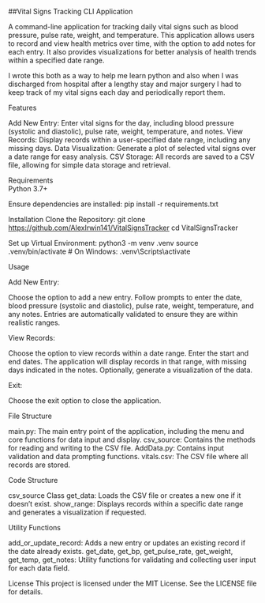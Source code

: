 ##Vital Signs Tracking CLI Application  

A command-line application for tracking daily vital signs such as blood pressure, pulse rate, weight, and temperature. This application allows users to record and view health metrics over time, with the option to add notes for each entry. It also provides visualizations for better analysis of health trends within a specified date range.  

I wrote this both as a way to help me learn python and also when I was discharged from hospital after a lengthy stay and major surgery I had to keep track of my vital signs each day and periodically report them.


Features  

Add New Entry: Enter vital signs for the day, including blood pressure (systolic and diastolic), pulse rate, weight, temperature, and notes.
View Records: Display records within a user-specified date range, including any missing days.
Data Visualization: Generate a plot of selected vital signs over a date range for easy analysis.
CSV Storage: All records are saved to a CSV file, allowing for simple data storage and retrieval.


Requirements  
Python 3.7+

Ensure dependencies are installed:
pip install -r requirements.txt  

Installation
Clone the Repository:
git clone https://github.com/AlexIrwin141/VitalSignsTracker
cd VitalSignsTracker

Set up Virtual Environment:
python3 -m venv .venv
source .venv/bin/activate  # On Windows: .venv\Scripts\activate

Usage  

Add New Entry:

Choose the option to add a new entry.
Follow prompts to enter the date, blood pressure (systolic and diastolic), pulse rate, weight, temperature, and any notes.
Entries are automatically validated to ensure they are within realistic ranges.  

View Records:

Choose the option to view records within a date range.
Enter the start and end dates.
The application will display records in that range, with missing days indicated in the notes.
Optionally, generate a visualization of the data.  

Exit:

Choose the exit option to close the application.  

File Structure  

main.py: The main entry point of the application, including the menu and core functions for data input and display.
csv_source: Contains the methods for reading and writing to the CSV file.
AddData.py: Contains input validation and data prompting functions.
vitals.csv: The CSV file where all records are stored.  

Code Structure  

csv_source Class
get_data: Loads the CSV file or creates a new one if it doesn’t exist.
show_range: Displays records within a specific date range and generates a visualization if requested.  

Utility Functions  

add_or_update_record: Adds a new entry or updates an existing record if the date already exists.
get_date, get_bp, get_pulse_rate, get_weight, get_temp, get_notes: Utility functions for validating and collecting user input for each data field.  

License
This project is licensed under the MIT License. See the LICENSE file for details.
